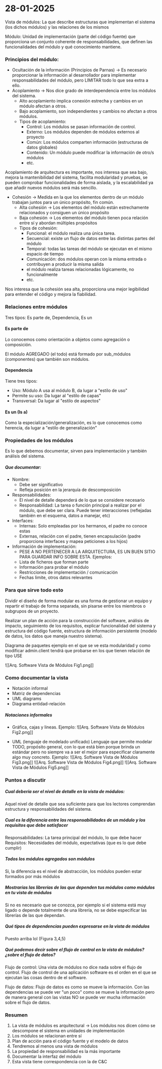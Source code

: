 # 28-01-2025
Vista de módulos: La que describe estructuras que implementan el sistema (los dichos módulos) y las relaciones de los mismos

Módulo: Unidad de implementación (parte del código fuente) que proporciona un conjunto coherente de responsabilidades, que definen las funcionalidades del módulo y qué conocimiento  mantiene.

### Principios del módulo:

- Ocultación de la información (Principios de Parnas) -> Es necesario proporcionar la información al desarrollador para implementar responsabilidades del módulo, pero LIMITAR todo lo que sea extra a ello.
- Acoplamiento -> Nos dice grado de interdependencia entre los módulos del sistema.
	- Alto acoplamiento implica conexión estrecha y cambios en un módulo afectan a otros. 
	- Bajo acoplamiento, son independientes y cambios no afectan a otros módulos.
	- Tipos de acoplamiento: 
		- Control: Los módulos se pasan información de control.
		- Externo: Los módulos dependen de módulos externos al proyecto
		- Común: Los módulos comparten información (estructuras de datos globales)
		- Contenido: Un módulo puede modificar la información de otro/s módulos
		- etc.

Acoplamiento de arquitectura es importante, nos interesa que sea bajo, mejora la mantenibilidad del sistema, facilita modularidad y pruebas, se pueden comprobar funcionalidades de forma aislada, y la escalabilidad ya que añadir nuevos módulos será más sencillo.

- Cohesión -> Medida en la que los elementos dentro de un módulo trabajan juntos para un único propósito, fin común. 
	- Alta cohesión -> Los elementos del módulo están estrechamente relacionados y consiguen un único propósito
	- Baja cohesión -> Los elementos del módulo tienen poca relación entre sí y abordan múltiples propósitos
	- Tipos de cohesión:
		- Funcional: el módulo realiza una única tarea.
		- Secuencial: existe un flujo de datos entre las distintas partes del módulo
		- Temporal: todas las tareas del módulo se ejecutan en el mismo espacio de tiempo
		- Comunicación: dos módulos operan con la misma entrada o contribuyen a producir la misma salida
		- el módulo realiza tareas relacionadas lógicamente, no funcionalmente
		- etc.

Nos interesa que la cohesión sea alta, proporciona una mejor legibilidad para entender el código y mejora la fiabilidad.

### Relaciones entre módulos

Tres tipos: Es parte de, Dependencia, Es un

#### Es parte de
Lo conocemos como orientación a objetos como agregación o composición.

El módulo AGREGADO (el todo) está formado por sub_módulos (componentes) que también son módulos.

#### Dependencia
Tiene tres tipos:
- Uso: Módulo A usa al módulo B, da lugar a "estilo de uso"
- Permite su uso: Da lugar al "estilo de capas"
- Transversal: Da lugar al "estilo de aspectos"

#### Es un (Is a)
Como la especialización/generalización, es lo que conocemos como herencia, da lugar a "estilo de generalización"


### Propiedades de los módulos

Es lo que debemos documentar, sirven para implementación y también análisis del sistema. 

##### Que documentar:
- Nombre:
	- Debe ser significativo
	- Refleja posición en la jerarquía de descomposición
- Responsabilidades:
	- El nivel de detalle dependerá de lo que se considere necesario 
	- Responsabilidad: La tarea o función principal a realizar por el módulo, que debe ser clara. Puede tener interacciones (reflejadas también en el esquema, datos a manejar,  etc)
- Interfaces:
	- Internas: Solo empleadas por los hermanos, el padre no conoce estas
	- Externas, relación con el padre, tienen encapsulación (padre proporciona interfaces y mapea peticiones a los hijos)
- Información de implementación:
	- PESE A NO PERTENECER A LA ARQUITECTURA, ES UN BUEN SITIO PARA GUARDAR INFO SOBRE ESTA. Ejemplos:
	- Lista de ficheros que forman parte
	- Información para probar el módulo
	- Restricciones de implementación / comunicación
	- Fechas limite, otros datos relevantes


### Para que sirve todo esto
Dividir el diseño de forma modular es una forma de gestionar un equipo y repartir el trabajo de forma separada, sin pisarse entre los miembros o subgrupos de un proyecto.

Realizar un plan de acción para la construcción del software, análisis de impacto, seguimiento de los requisitos, explicar funcionalidad del sistema y estructura del código fuente, estructura de información persistente (modelo de datos, los datos que maneja nuestro sistema).

Diagrama de paquetes ejemplo en el que se ve esta modularidad y como modificar admin.client tendrá que probarse en los que tienen relación de tipo USE

![[Arq. Software Vista de Módulos Fig1.png]]


### Como documentar la vista
- Notación informal
- Matriz de dependencias
- UML diagrams
- Diagrama entidad-relación

##### Notaciones informales

- Gráfica, cajas y lineas. Ejemplo: ![[Arq. Software Vista de Módulos Fig2.png]]

- UML (lenguaje de modelado unificado)
	Lenguaje que permite modelar TODO, propósito general, con lo que está bien porque brinda un estándar pero no siempre va a ser el mejor para especificar claramente algo muy concreto.
	Ejemplo: ![[Arq. Software Vista de Módulos Fig3.png]] ![[Arq. Software Vista de Módulos Fig4.png]] ![[Arq. Software Vista de Módulos Fig5.png]]
	

### Puntos a discutir

##### Cual debería ser el nivel de detalle en la vista de módulos:

Aquel nivel de detalle que sea suficiente para que los lectores comprendan estructura y responsabilidades del sistema.

##### Cual es la diferencia entre las responsabilidades de un módulo y los requisitos que debe satisfacer

Responsabilidades: La tarea principal del módulo, lo que debe hacer 
Requisitos: Necesidades del módulo, expectativas (que es lo que debe cumplir)

##### Todos los módulos agregados son módulos
Si, la diferencia es el nivel de abstracción, los módulos pueden estar formados por más módulos

##### Mostrarías las librerías de las que dependen tus módulos como módulos en tu vista de módulos
Si no es necesario que se conozca, por ejemplo si el sistema está muy ligado o depende totalmente de una librería, no se debe especificar las librerías de las que dependan.

##### Qué tipos de dependencias pueden expresarse en la vista de módulos
Puesto arriba lol (Figura 3,4,5)

##### Qué podemos decir sobre el flujo de control en la vista de módulos? ¿sobre el flujo de datos?

Flujo de control: Una vista de módulos no dice nada sobre el flujo de control. Flujo de control de una aplicación software es el orden en el que se ejecutan las cosas dentro de el software.  

Flujo de datos: Flujo de datos es como se mueve la información. Con las dependencias se puede ver "un poco" como se mueve la información pero de manera general con las vistas NO se puede ver mucha información sobre el flujo de datos.

### Resumen
1. La vista de módulos es arquitectural → Los módulos nos dicen cómo se descompone el sistema en unidades de implementación
2. Los módulos se relacionan entre sí
3. Plan de acción para el código fuente y el modelo de datos
4. Tendremos al menos una vista de módulos
5. La propiedad de responsabilidad es la más importante
6. Documentar la interfaz del módulo
7. Esta vista tiene correspondencia con la de C&C